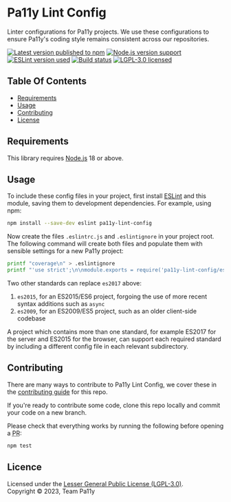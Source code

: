 # Pa11y Lint Config

Linter configurations for Pa11y projects. We use these configurations to ensure Pa11y's coding style remains consistent across our repositories.

[![Latest version published to npm][shield-npm]][info-npm]
[![Node.js version support][shield-node]][info-node]
[![ESLint version used][shield-eslint]][shield-eslint]
[![Build status][shield-build]][info-build]
[![LGPL-3.0 licensed][shield-license]][info-license]

## Table Of Contents

- [Requirements](#requirements)
- [Usage](#usage)
- [Contributing](#contributing)
- [License](#license)

## Requirements

This library requires [Node.js] 18 or above.

## Usage

To include these config files in your project, first install [ESLint] and this module, saving them to development dependencies. For example, using npm:

```sh
npm install --save-dev eslint pa11y-lint-config
```

Now create the files `.eslintrc.js` and `.eslintignore` in your project root. The following command will create both files and populate them with sensible settings for a new Pa11y project:

```sh
printf "coverage\n" > .eslintignore
printf "'use strict';\n\nmodule.exports = require('pa11y-lint-config/eslint/es2017');\n" > .eslintrc.js
```

Two other standards can replace `es2017` above:

1. `es2015`, for an ES2015/ES6 project, forgoing the use of more recent syntax additions such as `async`
1. `es2009`, for an ES2009/ES5 project, such as an older client-side codebase

A project which contains more than one standard, for example ES2017 for the server and ES2015 for the browser, can support each required standard by including a different config file in each relevant subdirectory.

## Contributing

There are many ways to contribute to Pa11y Lint Config, we cover these in the [contributing guide](CONTRIBUTING.md) for this repo.

If you're ready to contribute some code, clone this repo locally and commit your code on a new branch.

Please check that everything works by running the following before opening a <abbr title="pull request">PR</abbr>:

```sh
npm test
```

## Licence

Licensed under the [Lesser General Public License (LGPL-3.0)](LICENSE).<br/>
Copyright &copy; 2023, Team Pa11y



[eslint]: http://eslint.org/
[issues]: https://github.com/pa11y/pa11y-lint-config/issues
[node.js]: https://nodejs.org/

[info-build]: https://github.com/pa11y/pa11y-lint-config/actions/workflows/tests.yml
[info-license]: LICENSE
[info-node]: package.json
[info-npm]: https://www.npmjs.com/package/pa11y-lint-config
[shield-build]: https://github.com/pa11y/pa11y-lint-config/actions/workflows/tests.yml/badge.svg
[shield-eslint]: https://img.shields.io/npm/dependency-version/pa11y-lint-config/dev/eslint
[shield-license]: https://img.shields.io/badge/license-LGPL%203.0-blue.svg
[shield-node]: https://img.shields.io/node/v/pa11y-lint-config.svg
[shield-npm]: https://img.shields.io/npm/v/pa11y-lint-config.svg
